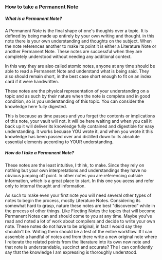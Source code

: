 ### How to take a Permanent Note

##### What is a Permanent Note?

A Permanent Note is the final shape of one's thoughts over a topic. It is defined by being made up entirely by your own writing and thought. in this note there is your own understanding and thoughts on the subject. When the note references another to make its point it is either a Literature Note or another Permanent Note. These notes are successful when they are completely understood without needing any additional context. 

In this way they are also called atomic notes, anyone at any time should be able to read a Permanent Note and understand what is being said. They also should remain short, in the best case short enough to fit on an index card if it were handwritten. 

These notes are the physical representation of your understanding on a topic and as such by their nature when the note is complete and in good condition, so is you understanding of this topic. You can consider the knowledge here fully digested.

This is because as time passes and you forget the contents or implications of this note, your vault will not. It will be here waiting and when you call it back up it will deliver its knowledge fully contained and digestible for easy understanding. It works becuase YOU wrote it, and when you wrote it this knowledge has been passed over and distilled down to its absolute essential elements according to YOUR understanding. 
##### How do I take a Permanent Note?

These notes are the least intuitive, I think, to make. Since they rely on nothing but your own interpretations and understandings they have no obvious jumping off point. In other notes you are referencing outside information, which is a great place to start. In this one you acess and refer only to internal thought and information.

As such to make even your first note you will need several other types of notes to begin the process, mostly Literature Notes. Considering its somewhat hard to grasp, nature these notes are best "discovered" while in the process of other things. Like Fleeting Notes the topics that will become Permanent Notes can and should come to you at any time. Maybe you've read and noted a lot of work about compilers and decide to write your own note. These notes do not have to be original, in fact I would say they shouldn't be. Writing them should be a test of the entire workflow. If I can assemble a handful of notes and from there write a new original note where I reiterate the related points from the literature into its own new note and that note is understandable, succinct and accurate? The I can confidently say that the knowledge I am expressing is thoroughly understood.

